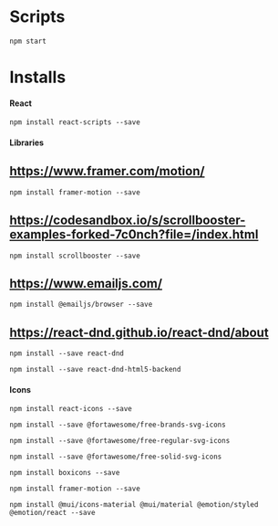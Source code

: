# Scripts

    npm start

# Installs

#### React

    npm install react-scripts --save

#### Libraries

## https://www.framer.com/motion/

    npm install framer-motion --save

## https://codesandbox.io/s/scrollbooster-examples-forked-7c0nch?file=/index.html

    npm install scrollbooster --save

## https://www.emailjs.com/

    npm install @emailjs/browser --save

## https://react-dnd.github.io/react-dnd/about 

    npm install --save react-dnd

    npm install --save react-dnd-html5-backend

#### Icons

    npm install react-icons --save

    npm install --save @fortawesome/free-brands-svg-icons

    npm install --save @fortawesome/free-regular-svg-icons

    npm install --save @fortawesome/free-solid-svg-icons

    npm install boxicons --save

    npm install framer-motion --save

    npm install @mui/icons-material @mui/material @emotion/styled @emotion/react --save
